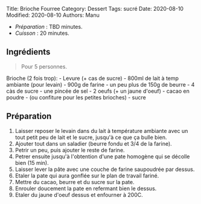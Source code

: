 Title: Brioche Fourree
Category: Dessert
Tags: sucré
Date: 2020-08-10
Modified: 2020-08-10
Authors: Manu

- *Préparation* : TBD minutes.
- *Cuisson* : 20 minutes.

## Ingrédients

> Pour 5 personnes.

Brioche (2 fois trop):
    - Levure (+ cas de sucre)
    - 800ml de lait à temp ambiante (pour levain)
    - 900g de farine 
    - un peu plus de 150g de beurre
    - 4 càs de sucre
    - une pincée de sel
    - 2 oeufs (+ un jaune d'oeuf)
    - cacao en poudre 
    - (ou confiture pour les petites brioches)
    - sucre

## Préparation

1. Laisser reposer le levain dans du lait à température ambiante avec un tout petit peu de lait et le sucre, jusqu'à ce que ça bulle bien.
2. Ajouter tout dans un saladier (beurre fondu et 3/4 de la farine). 
3. Petrir un peu, puis ajouter le reste de farine. 
4. Petrer ensuite jusqu'à l'obtention d'une pate homogène qui se décolle bien (15 min). 
5. Laisser lever la pâte avec une couche de farine saupoudrée par dessus.
6. Etaler la pate qui aura gonflée sur le plan de travail fariné.
7. Mettre du cacao, beurre et du sucre sur la pate.
8. Enrouler doucement la pate en refermant bien le dessus.
9. Etaler du jaune d'oeuf dessus et enfourner à 200C.
